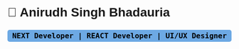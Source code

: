 <h1 style="font-family: Helvetica;"> 🌃 Anirudh Singh Bhadauria</h1>

<h3 style="background-color: #6DA9E4; border-radius:5px; color:black; padding: 0.25rem; text-align: center; font-weight: 800; font-family: monospace;"> NEXT Developer | REACT Developer | UI/UX Designer </h3>
